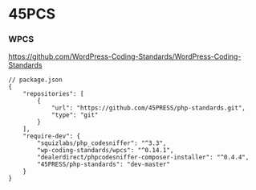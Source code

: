 # 45PCS
### WPCS
https://github.com/WordPress-Coding-Standards/WordPress-Coding-Standards


```
// package.json
{
	"repositories": [
		{
			"url": "https://github.com/45PRESS/php-standards.git",
			"type": "git"
		}
	],
	"require-dev": {
		"squizlabs/php_codesniffer": "^3.3",
		"wp-coding-standards/wpcs": "^0.14.1",
		"dealerdirect/phpcodesniffer-composer-installer": "^0.4.4",
		"45PRESS/php-standards": "dev-master"
	}
}
```
